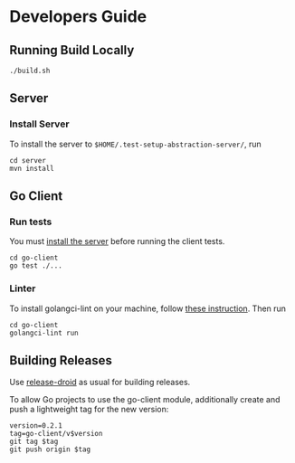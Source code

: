 # Developers Guide

## Running Build Locally

```shell
./build.sh
```

## Server

### Install Server

To install the server to `$HOME/.test-setup-abstraction-server/`, run

```shell
cd server
mvn install
```

## Go Client

### Run tests

You must [install the server](#install-server) before running the client tests.

```shell
cd go-client
go test ./...
```

### Linter

To install golangci-lint on your machine, follow [these instruction](https://golangci-lint.run/usage/install/#local-installation). Then run

```shell
cd go-client
golangci-lint run
```

## Building Releases

Use [release-droid](https://github.com/exasol/release-droid) as usual for building releases.

To allow Go projects to use the go-client module, additionally create and push a lightweight tag for the new version:

```shell
version=0.2.1
tag=go-client/v$version
git tag $tag
git push origin $tag
```
